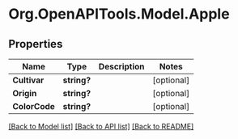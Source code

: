 # Org.OpenAPITools.Model.Apple

## Properties

Name | Type | Description | Notes
------------ | ------------- | ------------- | -------------
**Cultivar** | **string?** |  | [optional] 
**Origin** | **string?** |  | [optional] 
**ColorCode** | **string?** |  | [optional] 

[[Back to Model list]](../README.md#documentation-for-models) [[Back to API list]](../README.md#documentation-for-api-endpoints) [[Back to README]](../README.md)

